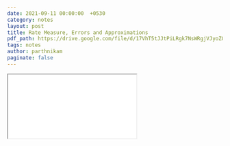 ```yaml
---
date: 2021-09-11 00:00:00  +0530
category: notes
layout: post
title: Rate Measure, Errors and Approximations
pdf_path: https://drive.google.com/file/d/17VhT5tJJtPiLRgk7NsWRgjVJyoZ8dzTr/preview?usp=sharing
tags: notes
author: parthnikam
paginate: false
---
```


<iframe class="embed-pdf" src="{{ page.pdf_path }}#toolbar=0" seamless="seamless" scrolling="no" style="overflow:hidden"></iframe>
